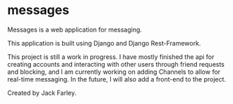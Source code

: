 # messages

Messages is a web application for messaging.

This application is built using Django and Django Rest-Framework.

This project is still a work in progress. I have mostly finished the api for creating accounts and interacting with other users through friend requests and blocking, and I am currently working on adding Channels to allow for real-time messaging. In the future, I will also add a front-end to the project.

Created by Jack Farley.
